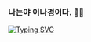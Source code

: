 ### 나는야 이나경이다. 👋👋
[![Typing SVG](https://readme-typing-svg.demolab.com/?lines=First+line+of+text;Second+line+of+text)](https://git.io/typing-svg)
<!--
- 🔭 I’m currently studying at ...
SUNGSHIN WOMEN'S UNIV. 
- 🌱 I’m currently learning ...
Computer Engineering
-->
